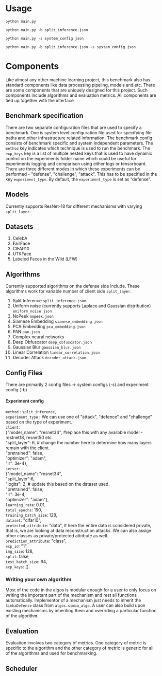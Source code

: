 # Usage
`python main.py`

`python main.py -b split_inference.json`

`python main.py -s system_config.json`

`python main.py -b split_inference.json -s system_config.json`

# Components
Like almost any other machine learning project, this benchmark also has standard components like data processing pipeling, models and etc. There are some components that are uniquely designed for this project. Such components include algorithms and evaluation metrics. All components are tied up together with the interface
## Benchmark specification
There are two separate configuration files that are used to specify a benchmark. One is system level configuration file used for specifying file paths and other infrastructure related information. The benchmark config consists of benchmark specific and system independent parameters. The `method` key indicates which technique is used to run the benchmark. The `exp_keys` key is a list of multiple nested keys that is used to have dynamic control on the experiments folder name which could be useful for experiments logging and comparison using either logs or tensorboard.
There are three different modes in which these experiments can be performed - "defense", "challenge", "attack". This has to be specified in the key `experiment_type`. By default, the `experiment_type` is set as "defense".
## Models
Currently supports ResNet-18 for different mechanisms with varying `split_layer`.

## Datasets
1. CelebA
2. FairFace
3. CIFAR10
4. UTKFace
5. Labeled Faces in the Wild (LFW)


## Algorithms
Currently supported algorithms on the defense side include. These algorithms work for variable number of client side `split_layer`.
1. Split Inference `split_inference.json`
2. Uniform noise (currently supports Laplace and Gaussian distribution) `uniform_noise.json`
3. NoPeek `nopeek.json`
4. Siamese Embedding `siamese_embedding.json`
5. PCA Embedding `pca_embedding.json`
6. PAN `pan.json`
7. Complex neural networks
8. Deep Obfuscator `deep_obfuscator.json`
9. Gaussian Blur `gaussian_blur.json`
10. Linear Correlation `linear_correlation.json`
11. Decoder Attack `decoder_attack.json`

## Config Files
There are primarily 2 config files -> system configs (-s) and experiment config (-b)

#### Experiment config
`method` : `split_inference`,   
`experiment_type` : We can use one of "attack", "defence" and "challenge" based on the type of experiment.  
`client`:  
      {"model_name": "resnet34", #replace this with any available model - restnet18, resnet50 etc.  
      "split_layer": 6, # change the number here to determine how many layers remain with the client.  
      "pretrained": false,   
      "optimizer": "adam",  
      "lr": 3e-4},     
`server`:   
      {"model_name": "resnet34",  
      "split_layer":6,  
      "logits": 2, # update this based on the dataset used.  
      "pretrained": false,  
      "lr": 3e-4,  
      "optimizer": "adam"},      
 `learning_rate`: 0.01,  
 `total_epochs`: 150,  
 `training_batch_size`: 128,  
 `dataset`: "cifar10",  
 `protected_attribute`: "data", # here the entire data is considered private, that is, we are looking at data reconstruction attacks. We can also assign other classes as private/protected attribute as well.  
 `prediction_attribute`: "class",  
 `exp_id`: "1",  
 `img_size`: 128,  
 `split`: false,  
 `test_batch_size`: 64,  
 `exp_keys`: []. 

### Writing your own algorithm
Most of the code in the algos is modular enough for a user to only focus on writing the important part of the mechanism and rest all functions automatically. Implementor of a mechanism just needs to inherit the `SimbaDefense` class from `algos.simba_algo`. A user can also build upon existing mechanisms by inheriting them and overriding a particular function of the algorithm.
## Evaluation
Evaluation involves two category of metrics. One category of metric is specific to the algorithm and the other category of metric is generic for all of the algorithms and used for benchmarking.
## Scheduler
